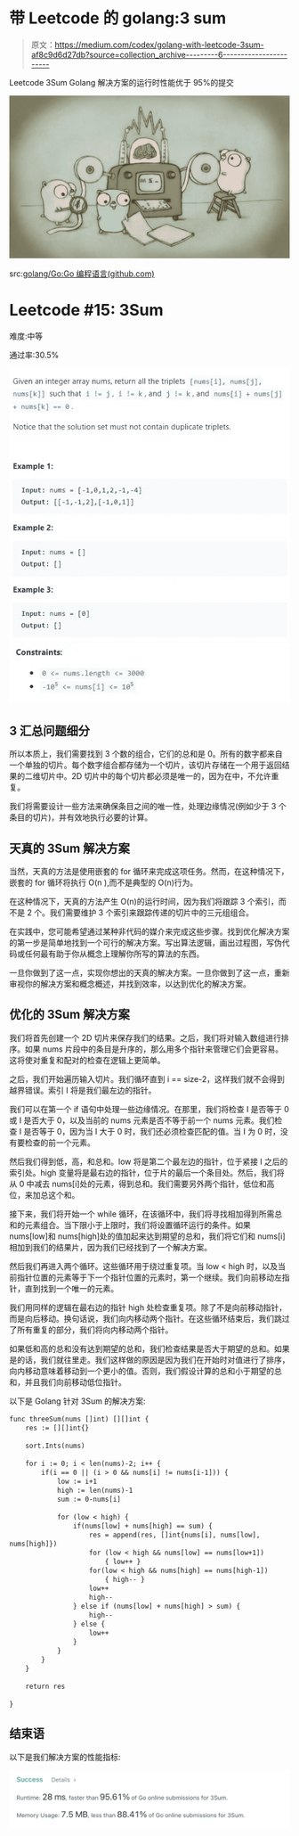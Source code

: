 # 带 Leetcode 的 golang:3 sum

> 原文：<https://medium.com/codex/golang-with-leetcode-3sum-af8c9d6d27db?source=collection_archive---------6----------------------->

Leetcode 3Sum Golang 解决方案的运行时性能优于 95%的提交

![](img/a5e7078e620cc906c9a8c6851c09a8ca.png)

src:[golang/Go:Go 编程语言(github.com)](https://github.com/golang/go)

# Leetcode #15: 3Sum

难度:中等

通过率:30.5%

![](img/a0a7e026a3ffdb447f813a86bd05d355.png)![](img/3ecf87efca5fa89c30acebd5850d4d3d.png)

## 3 汇总问题细分

所以本质上，我们需要找到 3 个数的组合，它们的总和是 0。所有的数字都来自一个单独的切片。每个数字组合都存储为一个切片，该切片存储在一个用于返回结果的二维切片中。2D 切片中的每个切片都必须是唯一的，因为在中，不允许重复。

我们将需要设计一些方法来确保条目之间的唯一性，处理边缘情况(例如少于 3 个条目的切片)，并有效地执行必要的计算。

## 天真的 3Sum 解决方案

当然，天真的方法是使用嵌套的 for 循环来完成这项任务。然而，在这种情况下，嵌套的 for 循环将执行 O(n ),而不是典型的 O(n)行为。

在这种情况下，天真的方法产生 O(n)的运行时间，因为我们将跟踪 3 个索引，而不是 2 个。我们需要维护 3 个索引来跟踪传递的切片中的三元组组合。

在实践中，您可能希望通过某种非代码的媒介来完成这些步骤。找到优化解决方案的第一步是简单地找到一个可行的解决方案。写出算法逻辑，画出过程图，写伪代码或任何最有助于你从概念上理解你所写的算法的东西。

一旦你做到了这一点，实现你想出的天真的解决方案。一旦你做到了这一点，重新审视你的解决方案和概念概述，并找到效率，以达到优化的解决方案。

## 优化的 3Sum 解决方案

我们将首先创建一个 2D 切片来保存我们的结果。之后，我们将对输入数组进行排序。如果 nums 片段中的条目是升序的，那么用多个指针来管理它们会更容易。这将使对重复和配对的检查在逻辑上更简单。

之后，我们开始遍历输入切片。我们循环直到 i == size-2，这样我们就不会得到越界错误。索引 I 将是我们最左边的指针。

我们可以在第一个 if 语句中处理一些边缘情况。在那里，我们将检查 I 是否等于 0 或 I 是否大于 0，以及当前的 nums 元素是否不等于前一个 nums 元素。我们检查 I 是否等于 0，因为当 I 大于 0 时，我们还必须检查匹配的值。当 I 为 0 时，没有要检查的前一个元素。

然后我们得到低，高，和总和。low 将是第二个最左边的指针，位于紧接 I 之后的索引处。high 变量将是最右边的指针，位于片的最后一个条目处。然后，我们将从 0 中减去 nums[i]处的元素，得到总和。我们需要另外两个指针，低位和高位，来加总这个和。

接下来，我们将开始一个 while 循环，在该循环中，我们将寻找相加得到所需总和的元素组合。当下限小于上限时，我们将设置循环运行的条件。如果 nums[low]和 nums[high]处的值加起来达到期望的总和，我们将它们和 nums[i]相加到我们的结果片，因为我们已经找到了一个解决方案。

然后我们再进入两个循环。这些循环用于绕过重复项。当 low < high 时，以及当前指针位置的元素等于下一个指针位置的元素时，第一个继续。我们向前移动左指针，直到找到一个唯一的元素。

我们用同样的逻辑在最右边的指针 high 处检查重复项。除了不是向前移动指针，而是向后移动。换句话说，我们向内移动两个指针。在这些循环结束后，我们跳过了所有重复的部分，我们将向内移动两个指针。

如果低和高的总和没有达到期望的总和，我们检查结果是否大于期望的总和。如果是的话，我们就往里走。我们这样做的原因是因为我们在开始时对值进行了排序，向内移动意味着移动到一个更小的值。否则，我们假设计算的总和小于期望的总和，并且我们向前移动低位指针。

以下是 Golang 针对 3Sum 的解决方案:

```
func threeSum(nums []int) [][]int {
    res := [][]int{} 

    sort.Ints(nums) 

    for i := 0; i < len(nums)-2; i++ { 
        if(i == 0 || (i > 0 && nums[i] != nums[i-1])) { 
            low := i+1 
            high := len(nums)-1
            sum := 0-nums[i]

            for (low < high) { 
                if(nums[low] + nums[high] == sum) { 
                    res = append(res, []int{nums[i], nums[low], nums[high]}) 
                    for (low < high && nums[low] == nums[low+1]) 
                        { low++ }      
                    for(low < high && nums[high] == nums[high-1]) 
                        { high-- }
                    low++
                    high--
                } else if (nums[low] + nums[high] > sum) {
                    high--
                } else {
                    low++
                }
            }
        }    
    }

    return res

}
```

## 结束语

以下是我们解决方案的性能指标:

![](img/643cc83a0984e72404d8bd11b07cdb4a.png)